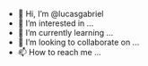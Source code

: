 - 👋 Hi, I’m @lucasgabriel
- 👀 I’m interested in ...
- 🌱 I’m currently learning ...
- 💞️ I’m looking to collaborate on ...
- 📫 How to reach me ...

<!---
lucasgabrielly/lucasgabrielly is a ✨ special ✨ repository because its `README.md` (this file) appears on your GitHub profile.
You can click the Preview link to take a look at your changes.
--->
